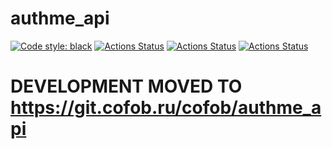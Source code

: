 # authme_api
<a href="https://github.com/psf/black"><img alt="Code style: black" src="https://img.shields.io/badge/code%20style-black-000000.svg"></a> <a href="https://github.com/cofob/authme_api/actions"><img alt="Actions Status" src="https://github.com/cofob/authme_api/workflows/Black style/badge.svg"></a> <a href="https://github.com/cofob/authme_api/actions"><img alt="Actions Status" src="https://github.com/cofob/authme_api/workflows/Pylint/badge.svg"></a> <a href="https://github.com/cofob/authme_api/actions"><img alt="Actions Status" src="https://github.com/cofob/authme_api/workflows/Tests/badge.svg"></a>

# DEVELOPMENT MOVED TO https://git.cofob.ru/cofob/authme_api
